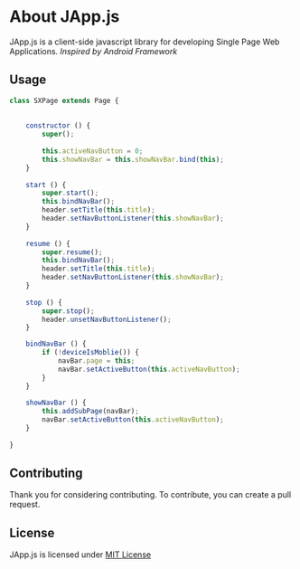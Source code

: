# About JApp.js

JApp.js is a client-side javascript library for developing Single Page Web Applications. _Inspired by Android Framework_

## Usage

```javascript
class SXPage extends Page {
	
	
	constructor () {
		super();
		
		this.activeNavButton = 0;
		this.showNavBar = this.showNavBar.bind(this);
	}
	
	start () {
		super.start();
		this.bindNavBar();
		header.setTitle(this.title);
		header.setNavButtonListener(this.showNavBar);
	}
	
	resume () {
		super.resume();
		this.bindNavBar();
		header.setTitle(this.title);
		header.setNavButtonListener(this.showNavBar);
	}
	
	stop () {
		super.stop();
		header.unsetNavButtonListener();
	}

	bindNavBar () {
		if (!deviceIsMoblie()) {
			navBar.page = this;
			navBar.setActiveButton(this.activeNavButton);
		}
	}
	
	showNavBar () {
		this.addSubPage(navBar);
		navBar.setActiveButton(this.activeNavButton);
	}
	
}
```

## Contributing

Thank you for considering contributing. To contribute, you can create a pull request.

## License

JApp.js is licensed under [MIT License](https://opensource.org/license/MIT)








